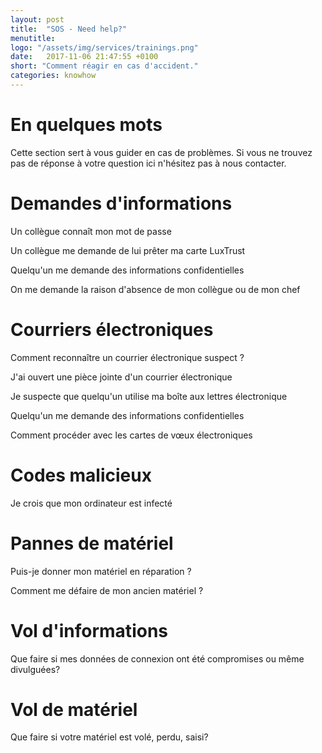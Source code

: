 ```yaml
---
layout: post
title:  "SOS - Need help?"
menutitle:  
logo: "/assets/img/services/trainings.png"
date:   2017-11-06 21:47:55 +0100
short: "Comment réagir en cas d'accident."
categories: knowhow
---
```

# En quelques mots
Cette section sert à vous guider en cas de problèmes. Si vous ne trouvez pas de réponse à votre question ici n'hésitez pas à nous contacter.

# Demandes d'informations
Un collègue connaît mon mot de passe

Un collègue me demande de lui prêter ma carte LuxTrust

Quelqu'un me demande des informations confidentielles

On me demande la raison d'absence de mon collègue ou de mon chef

# Courriers électroniques
Comment reconnaître un courrier électronique suspect ?

J'ai ouvert une pièce jointe d'un courrier électronique

Je suspecte que quelqu'un utilise ma boîte aux lettres électronique

Quelqu'un me demande des informations confidentielles

Comment procéder avec les cartes de vœux électroniques

# Codes malicieux
Je crois que mon ordinateur est infecté

# Pannes de matériel
Puis-je donner mon matériel en réparation ?

Comment me défaire de mon ancien matériel ?

# Vol d'informations
Que faire si mes données de connexion ont été compromises ou même divulguées?

# Vol de matériel
Que faire si votre matériel est volé, perdu, saisi?
